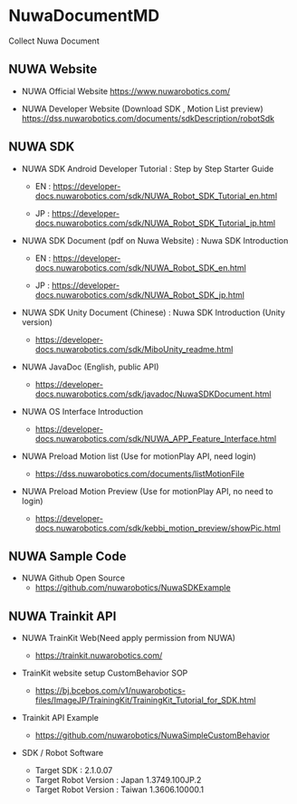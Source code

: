 # NuwaDocumentMD
Collect Nuwa Document

## NUWA Website

* NUWA Official Website
https://www.nuwarobotics.com/

* NUWA Developer Website (Download SDK , Motion List preview)
https://dss.nuwarobotics.com/documents/sdkDescription/robotSdk


## NUWA SDK 

* NUWA SDK Android Developer Tutorial : Step by Step Starter Guide

  - EN : https://developer-docs.nuwarobotics.com/sdk/NUWA_Robot_SDK_Tutorial_en.html

  - JP : https://developer-docs.nuwarobotics.com/sdk/NUWA_Robot_SDK_Tutorial_jp.html

* NUWA SDK Document (pdf on Nuwa Website) : Nuwa SDK Introduction

  - EN : https://developer-docs.nuwarobotics.com/sdk/NUWA_Robot_SDK_en.html

  - JP : https://developer-docs.nuwarobotics.com/sdk/NUWA_Robot_SDK_jp.html

* NUWA SDK Unity Document (Chinese) : Nuwa SDK Introduction (Unity version)

  - https://developer-docs.nuwarobotics.com/sdk/MiboUnity_readme.html

* NUWA JavaDoc (English, public API)
  - https://developer-docs.nuwarobotics.com/sdk/javadoc/NuwaSDKDocument.html

* NUWA OS Interface Introduction
  - https://developer-docs.nuwarobotics.com/sdk/NUWA_APP_Feature_Interface.html

* NUWA Preload Motion list (Use for motionPlay API, need login)
  - https://dss.nuwarobotics.com/documents/listMotionFile

* NUWA Preload Motion Preview (Use for motionPlay API, no need to login)
  - https://developer-docs.nuwarobotics.com/sdk/kebbi_motion_preview/showPic.html


## NUWA Sample Code

* NUWA Github Open Source
  - https://github.com/nuwarobotics/NuwaSDKExample


## NUWA Trainkit API

* NUWA TrainKit Web(Need apply permission from NUWA)
  - https://trainkit.nuwarobotics.com/

* TrainKit website setup CustomBehavior SOP
  - https://bj.bcebos.com/v1/nuwarobotics-files/ImageJP/TrainingKit/TrainingKit_Tutorial_for_SDK.html

* Trainkit API Example
  - https://github.com/nuwarobotics/NuwaSimpleCustomBehavior

* SDK / Robot Software
  - Target SDK : 2.1.0.07
  - Target Robot Version : Japan 1.3749.100JP.2
  - Target Robot Version : Taiwan 1.3606.10000.1

